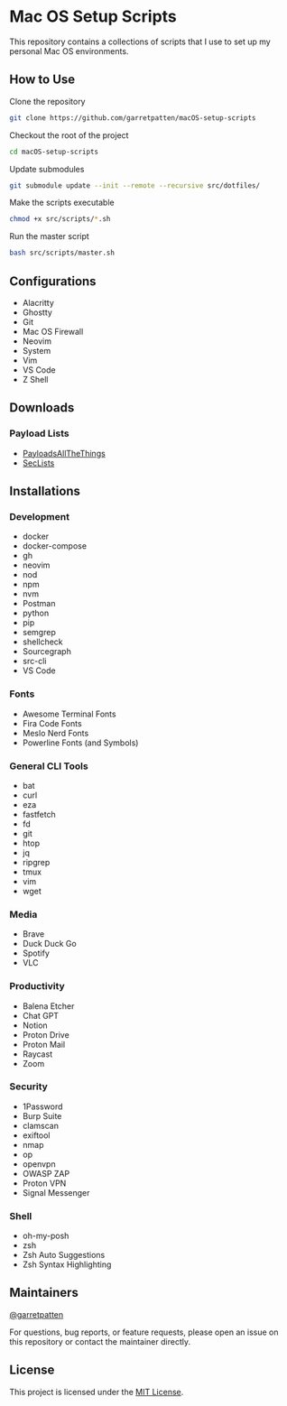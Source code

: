 # Mac OS Setup Scripts

This repository contains a collections of scripts that I use to set up my personal Mac OS environments.

## How to Use

Clone the repository

```bash
git clone https://github.com/garretpatten/macOS-setup-scripts
```

Checkout the root of the project

```bash
cd macOS-setup-scripts
```

Update submodules

```bash
git submodule update --init --remote --recursive src/dotfiles/
```

Make the scripts executable

```bash
chmod +x src/scripts/*.sh
```

Run the master script

```bash
bash src/scripts/master.sh
```

## Configurations

- Alacritty
- Ghostty
- Git
- Mac OS Firewall
- Neovim
- System
- Vim
- VS Code
- Z Shell

## Downloads

### Payload Lists

- [PayloadsAllTheThings](https://github.com/swisskyrepo/PayloadsAllTheThings)
- [SecLists](https://github.com/danielmiessler/SecLists)

## Installations

### Development

- docker
- docker-compose
- gh
- neovim
- nod
- npm
- nvm
- Postman
- python
- pip
- semgrep
- shellcheck
- Sourcegraph
- src-cli
- VS Code

### Fonts

- Awesome Terminal Fonts
- Fira Code Fonts
- Meslo Nerd Fonts
- Powerline Fonts (and Symbols)

### General CLI Tools

- bat
- curl
- eza
- fastfetch
- fd
- git
- htop
- jq
- ripgrep
- tmux
- vim
- wget

### Media

- Brave
- Duck Duck Go
- Spotify
- VLC

### Productivity

- Balena Etcher
- Chat GPT
- Notion
- Proton Drive
- Proton Mail
- Raycast
- Zoom

### Security

- 1Password
- Burp Suite
- clamscan
- exiftool
- nmap
- op
- openvpn
- OWASP ZAP
- Proton VPN
- Signal Messenger

### Shell

- oh-my-posh
- zsh
- Zsh Auto Suggestions
- Zsh Syntax Highlighting

## Maintainers

[@garretpatten](https://github.com/garretpatten/)

For questions, bug reports, or feature requests, please open an issue on this repository or contact the maintainer directly.

## License
This project is licensed under the [MIT License](./LICENSE).
